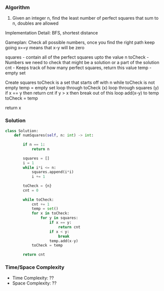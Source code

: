 ### Algorithm

1. Given an integer n, find the least number of perfect squares that sum to n, doubles are allowed 

Implementation Detail: BFS, shortest distance  

Gameplan: 
Check all possible numbers, once you find the right path keep going
x==y means that x-y will be zero 

squares - contain all of the perfect squares upto the value n 
toCheck - Numbers we need to check that might be a solution or a part of the solution 
cnt - Keeps track of how many perfect squares, return this value 
temp - empty set 

Create squares 
toCheck is a set that starts off with n 
while toCheck is not empty 
  temp = empty set 
  loop through toCheck (x) 
    loop through squares (y) 
      if x == y then return cnt 
      if y > x then break out of this loop 
      add(x-y) to temp 
    toCheck = temp 
      
return x


### Solution

```Python
class Solution:
    def numSquares(self, n: int) -> int:
        
        if n == 1: 
            return n 
        
        squares = [] 
        i = 1
        while i*i <= n: 
            squares.append(i*i)
            i += 1
        
        toCheck = {n}
        cnt = 0 
        
        while toCheck: 
            cnt += 1
            temp = set() 
            for x in toCheck:
                for y in squares: 
                    if x == y: 
                        return cnt
                    if x < y: 
                        break 
                    temp.add(x-y)
            toCheck = temp 
        
        return cnt
```

### Time/Space Complexity

-  Time Complexity: ??
- Space Complexity: ??
